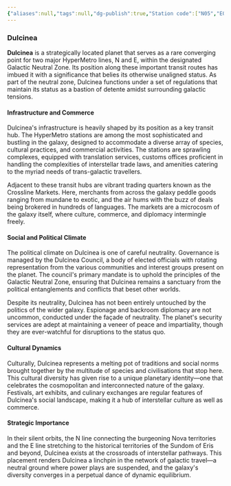 ```yaml
---
{"aliases":null,"tags":null,"dg-publish":true,"Station code":["N05","E03"],"Universal Name":"","permalink":"/narrative/locations/worlds/dulcinea/","dgPassFrontmatter":true}
---
```


### Dulcinea

**Dulcinea** is a strategically located planet that serves as a rare converging point for two major HyperMetro lines, N and E, within the designated Galactic Neutral Zone. Its position along these important transit routes has imbued it with a significance that belies its otherwise unaligned status. As part of the neutral zone, Dulcinea functions under a set of regulations that maintain its status as a bastion of detente amidst surrounding galactic tensions.

#### Infrastructure and Commerce

Dulcinea's infrastructure is heavily shaped by its position as a key transit hub. The HyperMetro stations are among the most sophisticated and bustling in the galaxy, designed to accommodate a diverse array of species, cultural practices, and commercial activities. The stations are sprawling complexes, equipped with translation services, customs offices proficient in handling the complexities of interstellar trade laws, and amenities catering to the myriad needs of trans-galactic travellers.

Adjacent to these transit hubs are vibrant trading quarters known as the Crossline Markets. Here, merchants from across the galaxy peddle goods ranging from mundane to exotic, and the air hums with the buzz of deals being brokered in hundreds of languages. The markets are a microcosm of the galaxy itself, where culture, commerce, and diplomacy intermingle freely.

#### Social and Political Climate

The political climate on Dulcinea is one of careful neutrality. Governance is managed by the Dulcinea Council, a body of elected officials with rotating representation from the various communities and interest groups present on the planet. The council's primary mandate is to uphold the principles of the Galactic Neutral Zone, ensuring that Dulcinea remains a sanctuary from the political entanglements and conflicts that beset other worlds.

Despite its neutrality, Dulcinea has not been entirely untouched by the politics of the wider galaxy. Espionage and backroom diplomacy are not uncommon, conducted under the façade of neutrality. The planet's security services are adept at maintaining a veneer of peace and impartiality, though they are ever-watchful for disruptions to the status quo.

#### Cultural Dynamics

Culturally, Dulcinea represents a melting pot of traditions and social norms brought together by the multitude of species and civilisations that stop here. This cultural diversity has given rise to a unique planetary identity—one that celebrates the cosmopolitan and interconnected nature of the galaxy. Festivals, art exhibits, and culinary exchanges are regular features of Dulcinea's social landscape, making it a hub of interstellar culture as well as commerce.

#### Strategic Importance

In their silent orbits, the N line connecting the burgeoning Nova territories and the E line stretching to the historical territories of the Sundom of Eris and beyond, Dulcinea exists at the crossroads of interstellar pathways. This placement renders Dulcinea a linchpin in the network of galactic travel—a neutral ground where power plays are suspended, and the galaxy's diversity converges in a perpetual dance of dynamic equilibrium.